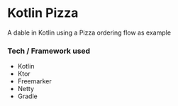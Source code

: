 # Kotlin Pizza

A dable in Kotlin using a Pizza ordering flow as example

### Tech / Framework used

* Kotlin
* Ktor
* Freemarker
* Netty
* Gradle
